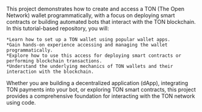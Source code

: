 This project demonstrates how to create and access a TON (The Open Network) wallet programmatically, with a focus on deploying smart contracts or building automated bots that interact with the TON blockchain. In this tutorial-based repository, you will:

    *Learn how to set up a TON wallet using popular wallet apps.
    *Gain hands-on experience accessing and managing the wallet programmatically.
    *Explore how to use this access for deploying smart contracts or performing blockchain transactions.
    *Understand the underlying mechanics of TON wallets and their interaction with the blockchain.

Whether you are building a decentralized application (dApp), integrating TON payments into your bot, or exploring TON smart contracts, this project provides a comprehensive foundation for interacting with the TON network using code.

